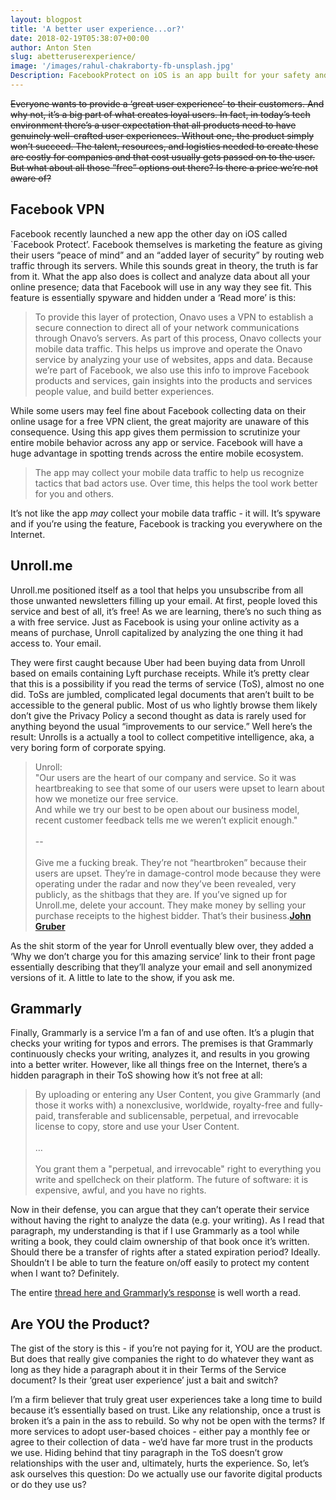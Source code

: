 ```yaml
---
layout: blogpost
title: 'A better user experience...or?'
date: 2018-02-19T05:38:07+00:00
author: Anton Sten
slug: abetteruserexperience/
image: '/images/rahul-chakraborty-fb-unsplash.jpg'
Description: FacebookProtect on iOS is an app built for your safety and security. What if I told you that wasn’t true? Not all good user experiences are honest when your data is on the line. In fact, they may be used against you.
---
```


~~Everyone wants to provide a ‘great user experience’ to their customers. And why not, it’s a big part of what creates loyal users. In fact, in today’s tech environment there’s a user expectation that all products need to have genuinely well-crafted user experiences. Without one, the product simply won’t succeed. The talent, resources, and logistics needed to create these are costly for companies and that cost usually gets passed on to the user. But what about all those “free” options out there? Is there a price we’re not aware of?~~

## Facebook VPN
Facebook recently launched a new app the other day on iOS called `Facebook Protect’. Facebook themselves is marketing the feature as giving their users  “peace of mind” and an “added layer of security” by routing web traffic through its servers. While this sounds great in theory, the truth is far from it. What the app also does is collect and analyze data about all your online presence; data that Facebook will use in any way they see fit. This feature is essentially spyware and hidden under a ‘Read more’ is this:

>To provide this layer of protection, Onavo uses a VPN to establish a secure connection to direct all of your network communications through Onavo’s servers. As part of this process, Onavo collects your mobile data traffic. This helps us improve and operate the Onavo service by analyzing your use of websites, apps and data. Because we’re part of Facebook, we also use this info to improve Facebook products and services, gain insights into the products and services people value, and build better experiences.

While some users may feel fine about Facebook collecting data on their online usage for a free VPN client, the great majority are unaware of this consequence. Using this app gives them permission to scrutinize your entire mobile behavior across any app or service. Facebook will have a huge advantage in spotting trends across the entire mobile ecosystem.

>The app may collect your mobile data traffic to help us recognize tactics that bad actors use. Over time, this helps the tool work better for you and others.

It’s not like the app <i>may</i> collect your mobile data traffic - it will. It’s spyware and if you’re using the feature, Facebook is tracking you everywhere on the Internet.

## Unroll.me
Unroll.me positioned itself as a tool that helps you unsubscribe from all those unwanted newsletters filling up your email. At first, people loved this service and best of all, it’s free! As we are learning, there’s no such thing as a with free service. Just as Facebook is using your online activity as a means of purchase, Unroll capitalized by analyzing the one thing it had access to. Your email.

They were first caught because Uber had been buying data from Unroll based on emails containing Lyft purchase receipts. While it’s pretty clear that this is a possibility if you read the terms of service (ToS), almost no one did. ToSs are jumbled, complicated legal documents that aren’t built to be accessible to the general public. Most of us who lightly browse them likely don’t give the Privacy Policy a second thought as data is rarely used for anything beyond the usual “improvements to our service.” Well here’s the result: Unrolls is a actually a tool to collect competitive intelligence, aka, a very boring form of corporate spying.

>Unroll:<br />
"Our users are the heart of our company and service. So it was heartbreaking to see that some of our users were upset to learn about how we monetize our free service.<br />And while we try our best to be open about our business model, recent customer feedback tells me we weren’t explicit enough."<br /><br />
--<br /><br />
Give me a fucking break. They’re not “heartbroken” because their users are upset. They’re in damage-control mode because they were operating under the radar and now they’ve been revealed, very publicly, as the shitbags that they are. If you’ve signed up for Unroll.me, delete your account. They make money by selling your purchase receipts to the highest bidder. That’s their business.**[John Gruber](https://daringfireball.net/linked/2017/04/23/heartbreaking)**


As the shit storm of the year for Unroll eventually blew over, they added a ‘Why we don’t charge you for this amazing service’ link to their front page essentially describing that they’ll analyze your email and sell anonymized versions of it. A little to late to the show, if you ask me.

## Grammarly
Finally, Grammarly is a service I’m a fan of and use often. It’s a plugin that checks your writing for typos and errors. The premises is that Grammarly continuously checks your writing, analyzes it, and results in you growing into a better writer. However, like all things free on the Internet, there’s a hidden paragraph in their ToS showing how it’s not free at all:
>By uploading or entering any User Content, you give Grammarly (and those it works with) a nonexclusive, worldwide, royalty-free and fully-paid, transferable and sublicensable, perpetual, and irrevocable license to copy, store and use your User Content.<br /><br />
…<br /><br />
You grant them a "perpetual, and irrevocable" right to everything you write and spellcheck on their platform. The future of software: it is expensive, awful, and you have no rights.

Now in their defense, you can argue that they can’t operate their service without having the right to analyze the data (e.g. your writing).  As I read that paragraph, my understanding is that if I use Grammarly as a tool while writing a book, they could claim ownership of that book once it’s written. Should there be a transfer of rights after a stated expiration period? Ideally. Shouldn’t I be able to turn the feature on/off easily to protect my content when I want to? Definitely.

The entire [thread here and Grammarly’s response](https://twitter.com/tommorris/status/961262927759269888) is well worth a read.

## Are YOU the Product?
The gist of the story is this - if you’re not paying for it, YOU are the product. But does that really give companies the right to do whatever they want as long as they hide a paragraph about it in their Terms of the Service document? Is their ‘great user experience’ just a bait and switch?

I’m a firm believer that truly great user experiences take a long time to build because it’s essentially based on trust. Like any relationship, once a trust is broken it’s a pain in the ass to rebuild. So why not be open with the terms? If more services to adopt user-based choices - either pay a monthly fee or agree to their collection of data - we’d have far more trust in the products we use. Hiding behind that tiny paragraph in the ToS doesn’t  grow relationships with the user and, ultimately, hurts the experience. So, let’s ask ourselves this question: Do we actually use our favorite digital products or do they use us?

